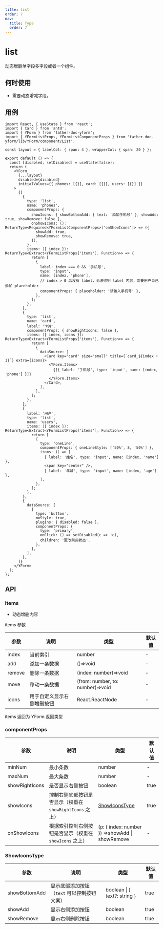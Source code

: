```yaml
---
title: list
order: 7
nav:
  title: Type
  order: 7
---
```


# list

动态增删单字段多字段或者一个组件。

## 何时使用

- 需要动态增减字段。

## 用例

```tsx
import React, { useState } from 'react';
import { Card } from 'antd';
import { YForm } from 'father-doc-yform';
import { YFormListProps, YFormListComponentProps } from 'father-doc-yform/lib/YForm/component/List';

const layout = { labelCol: { span: 4 }, wrapperCol: { span: 20 } };

export default () => {
  const [disabled, setDisabled] = useState(false);
  return (
    <YForm
      {...layout}
      disabled={disabled}
      initialValues={{ phones: [{}], card: [{}], users: [{}] }}
    >
      {[
        {
          type: 'list',
          name: 'phones',
          componentProps: {
            showIcons: { showBottomAdd: { text: '添加手机号' }, showAdd: true, showRemove: false },
            onShowIcons: (): ReturnType<Required<YFormListComponentProps>['onShowIcons']> => ({
              showAdd: true,
              showRemove: true,
            }),
          },
          items: ({ index }): ReturnType<Extract<YFormListProps['items'], Function>> => {
            return [
              {
                label: index === 0 && '手机号',
                type: 'input',
                name: [index, 'phone'],
                // index > 0 后没有 label，无法得到 label 内容，需要用户自己添加 placeholder
                componentProps: { placeholder: '请输入手机号' },
              },
            ];
          },
        },
        {
          type: 'list',
          name: 'card',
          label: '卡片',
          componentProps: { showRightIcons: false },
          items: ({ index, icons }): ReturnType<Extract<YFormListProps['items'], Function>> => {
            return [
              {
                dataSource: [
                  <Card key="card" size="small" title={`card_${index + 1}`} extra={icons}>
                    <YForm.Items>
                      {[{ label: '手机号', type: 'input', name: [index, 'phone'] }]}
                    </YForm.Items>
                  </Card>,
                ],
              },
            ];
          },
        },
        {
          label: '用户',
          type: 'list',
          name: 'users',
          items: ({ index }): ReturnType<Extract<YFormListProps['items'], Function>> => {
            return [
              {
                type: 'oneLine',
                componentProps: { oneLineStyle: ['50%', 8, '50%'] },
                items: () => [
                  { label: '姓名', type: 'input', name: [index, 'name'] },
                  <span key="center" />,
                  { label: '年龄', type: 'input', name: [index, 'age'] },
                ],
              },
            ];
          },
        },
        {
          dataSource: [
            {
              type: 'button',
              noStyle: true,
              plugins: { disabled: false },
              componentProps: {
                type: 'primary',
                onClick: () => setDisabled(c => !c),
                children: '更改禁用状态',
              },
            },
          ],
        },
      ]}
    </YForm>
  );
};
```

## API

### items

- 动态增删内容

items 参数

| 参数   | 说明                       | 类型                             | 默认值 |
| ------ | -------------------------- | -------------------------------- | ------ |
| index  | 当前索引                   | number                           | -      |
| add    | 添加一条数据               | ()=>void                         | -      |
| remove | 删除一条数据               | (index: number)=>void            | -      |
| move   | 移动一条数据               | (from: number, to: number)=>void | -      |
| icons  | 用于自定义显示右侧增删按钮 | React.ReactNode                  | -      |

items 返回为 YForm 返回类型

### componentProps

| 参数 | 说明 | 类型 | 默认值 |
| --- | --- | --- | --- |
| minNum | 最小条数 | number | - |
| maxNum | 最大条数 | number | - |
| showRightIcons | 是否显示右侧按钮 | boolean | true |
| showIcons | 控制右侧底部按钮是否显示（权重在 `showRightIcons` 之上） | [ShowIconsType](#ShowIconsType) | true |
| onShowIcons | 根据索引控制右侧按钮是否显示（权重在 `showIcons` 之上） | (p: { index: number }) =>showAdd \| showRemove | - |

### ShowIconsType

| 参数 | 说明 | 类型 | 默认值 |
| --- | --- | --- | --- |
| showBottomAdd | 显示底部添加按钮（`text` 可以控制按钮文案） | boolean \| { text?: string } | true |
| showAdd | 显示右侧添加按钮 | boolean | true |
| showRemove | 显示右侧删除按钮 | boolean | true |
